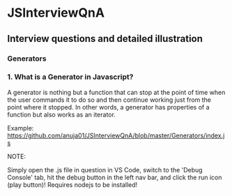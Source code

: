 # JSInterviewQnA
## Interview questions and detailed illustration

### Generators
### 1. What is a Generator in Javascript?
   A generator is nothing but a function that can stop at the point of time when the user commands it to do so and then continue working just from the point where it stopped. In other words, a generator has properties of a function but also works as an iterator.

   Example: https://github.com/anuja01/JSInterviewQnA/blob/master/Generators/index.js

   NOTE:
   
   Simply open the .js file in question in VS Code, switch to the 'Debug Console' tab, hit the debug button in the left nav bar, and click the run icon (play button)!
   Requires nodejs to be installed!
